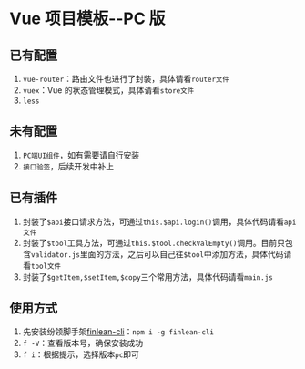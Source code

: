 # Vue 项目模板--PC 版

## 已有配置

1. `vue-router`：路由文件也进行了封装，具体请看`router文件`
1. `vuex`：Vue 的状态管理模式，具体请看`store文件`
1. `less`

## 未有配置

1. `PC端UI组件`，如有需要请自行安装
1. `接口验签`，后续开发中补上

## 已有插件

1. 封装了`$api`接口请求方法，可通过`this.$api.login()`调用，具体代码请看`api文件`
1. 封装了`$tool`工具方法，可通过`this.$tool.checkValEmpty()`调用。目前只包含`validator.js`里面的方法，之后可以自己往`$tool`中添加方法，具体代码请看`tool文件`
1. 封装了`$getItem,$setItem,$copy`三个常用方法，具体代码请看`main.js`

## 使用方式

1. 先安装纷领脚手架[finlean-cli](https://www.npmjs.com/package/finlean-cli)：`npm i -g finlean-cli`
1. `f -V`：查看版本号，确保安装成功
1. `f i`：根据提示，选择版本`pc`即可
